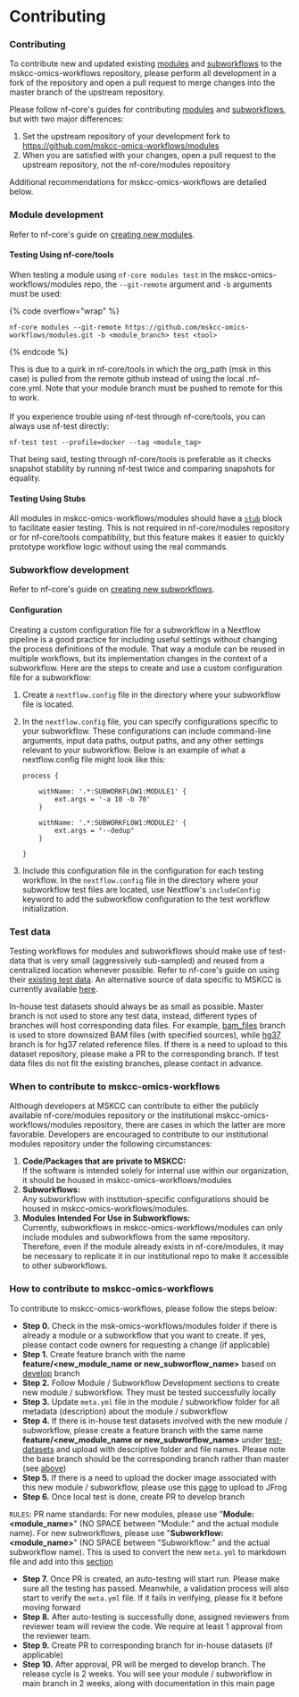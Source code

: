 # Contributing

### Contributing

To contribute new and updated existing [modules](https://nf-co.re/docs/contributing/modules) and [subworkflows](https://nf-co.re/docs/contributing/subworkflows) to the mskcc-omics-workflows repository, please perform all development in a fork of the repository and open a pull request to merge changes into the master branch of the upstream repository.

Please follow nf-core's guides for contributing [modules](https://nf-co.re/docs/contributing/modules) and [subworkflows](https://nf-co.re/docs/contributing/subworkflows), but with two major differences:

1. Set the upstream repository of your development fork to https://github.com/mskcc-omics-workflows/modules
2. When you are satisfied with your changes, open a pull request to the upstream repository, not the nf-core/modules repository

Additional recommendations for mskcc-omics-workflows are detailed below.

### Module development

Refer to nf-core's guide on [creating new modules](https://nf-co.re/docs/contributing/modules).

#### Testing Using nf-core/tools

When testing a module using `nf-core modules test` in the mskcc-omics-workflows/modules repo, the `--git-remote` argument and `-b` arguments must be used:

{% code overflow="wrap" %}
```
nf-core modules --git-remote https://github.com/mskcc-omics-workflows/modules.git -b <module_branch> test <tool> 
```
{% endcode %}

This is due to a quirk in nf-core/tools in which the org\_path (msk in this case) is pulled from the remote github instead of using the local .nf-core.yml. Note that your module branch must be pushed to remote for this to work. \
\
If you experience trouble using nf-test through nf-core/tools, you can always use nf-test directly:&#x20;

```
nf-test test --profile=docker --tag <module_tag>
```

That being said, testing through nf-core/tools is preferable as it checks snapshot stability by running nf-test twice and comparing snapshots for equality.&#x20;

#### Testing Using Stubs

All modules in mskcc-omics-workflows/modules should have a [`stub`](https://www.nextflow.io/docs/latest/process.html#stub) block to facilitate easier testing. This is not required in nf-core/modules repository or for nf-core/tools compatibility, but this feature makes it easier to quickly prototype workflow logic without using the real commands.

### Subworkflow development

Refer to nf-core's guide on [creating new subworkflows](https://nf-co.re/tools#create-a-new-subworkflow).

#### Configuration

Creating a custom configuration file for a subworkflow in a Nextflow pipeline is a good practice for including useful settings without changing the process definitions of the module. That way a module can be reused in multiple workflows, but its implementation changes in the context of a subworkflow. Here are the steps to create and use a custom configuration file for a subworkflow:

1. Create a `nextflow.config` file in the directory where your subworkflow file is located.
2.  In the `nextflow.config` file, you can specify configurations specific to your subworkflow. These configurations can include command-line arguments, input data paths, output paths, and any other settings relevant to your subworkflow. Below is an example of what a nextflow.config file might look like this:

    ```
    process {

        withName: '.*:SUBWORKFLOW1:MODULE1' {
            ext.args = '-a 10 -b 70'
        }

        withName: '.*:SUBWORKFLOW1:MODULE2' {
            ext.args = "--dedup"
        }

    }
    ```
3. Include this configuration file in the configuration for each testing workflow. In the `nextflow.config` file in the directory where your subworkflow test files are located, use Nextflow's `includeConfig` keyword to add the subworkflow configuration to the test workflow initialization.

### Test data

Testing workflows for modules and subworkflows should make use of test-data that is very small (aggressively sub-sampled) and reused from a centralized location whenever possible. Refer to nf-core's guide on using their [existing test data](https://nf-co.re/docs/contributing/test\_data\_guidelines). An alternative source of data specific to MSKCC is currently available [here](https://github.com/mskcc-omics-workflows/test-datasets).

In-house test datasets should always be as small as possible. Master branch is not used to store any test data, instead, different types of branches will host corresponding data files. For example, [bam\_files](https://github.com/mskcc-omics-workflows/test-datasets/tree/bam\_files) branch is used to store downsized BAM files (with specified sources), while [hg37](https://github.com/mskcc-omics-workflows/test-datasets/tree/hg37) branch is for hg37 related reference files. If there is a need to upload to this dataset repository, please make a PR to the corresponding branch. If test data files do not fit the existing branches, please contact in advance.

### When to contribute to mskcc-omics-workflows

Although developers at MSKCC can contribute to either the publicly available nf-core/modules repository or the institutional mskcc-omics-workflows/modules repository, there are cases in which the latter are more favorable. Developers are encouraged to contribute to our institutional modules repository under the following circumstances:

1. **Code/Packages that are private to MSKCC:**\
   If the software is intended solely for internal use within our organization, it should be housed in mskcc-omics-workflows/modules
2. **Subworkflows:**\
   Any subworkflow with institution-specific configurations should be housed in mskcc-omics-workflows/modules.
3. **Modules Intended For Use in Subworkflows:**\
   Currently, subworkflows in mskcc-omics-workflows/modules can only include modules and subworkflows from the same repository. Therefore, even if the module already exists in nf-core/modules, it may be necessary to replicate it in our institutional repo to make it accessible to other subworkflows.

### How to contribute to mskcc-omics-workflows

To contribute to mskcc-omics-workflows, please follow the steps below:

* **Step 0.** Check in the msk-omics-workflows/modules folder if there is already a module or a subworkflow that you want to create. If yes, please contact code owners for requesting a change (if applicable)
* **Step 1.** Create feature branch with the name **feature/\<new\_module\_name or new\_subworflow\_name>**   based on [develop](https://github.com/mskcc-omics-workflows/modules/tree/develop) branch
* **Step 2.** Follow Module / Subworkflow Development sections to create new module / subworkflow. They must be tested successfully locally
* **Step 3.** Update `meta.yml` file in the module / subworkflow folder for all metadata (description) about the module / subworkflow
* **Step 4.** If there is in-house test datasets involved with the new module / subworkflow, please create a feature branch with the same name **feature/\<new\_module\_name or new\_subworflow\_name>** under [test-datasets](https://github.com/mskcc-omics-workflows/test-datasets) and upload with descriptive folder and file names. Please note the base branch should be the corresponding branch rather than master (see [above](contributing.md#test-data))
* **Step 5.** If there is a need to upload the docker image associated with this new module / subworkflow, please use this [page](image-management/) to upload to JFrog
* **Step 6.** Once local test is done, create PR to develop branch

`RULES`: PR name standards: For new modules, please use "**Module:\<module\_name>**" (NO SPACE between "Module:" and the actual module name). For new subworkflows, please use "**Subworkflow:\<module\_name>**" (NO SPACE between "Subworkflow:" and the actual subworkflow name). This is used to convert the new `meta.yml` to markdown file and add into this [section](broken-reference)

* **Step 7.** Once PR is created, an auto-testing will start run. Please make sure all the testing has passed. Meanwhile, a validation process will also start to verify the `meta.yml` file. If it fails in verifying, please fix it before moving forward
* **Step 8.** After auto-testing is successfully done, assigned reviewers from reviewer team will review the code. We require at least 1 approval from the reviewer team.
* **Step 9.** Create PR to corresponding branch for in-house datasets (if applicable)
* **Step 10.** After approval, PR will be merged to develop branch. The release cycle is 2 weeks. You will see your module / subworkflow in main branch in 2 weeks, along with documentation in this main page



